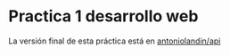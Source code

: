 # Practica 1 desarrollo web

La versión final de esta práctica está en [antoniolandin/api]("https://github.com/antoniolandin/api")
